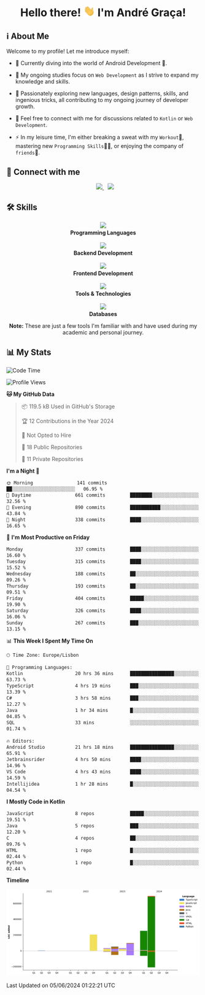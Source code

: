 <h1 align="center">Hello there! <img src="https://raw.githubusercontent.com/ABSphreak/ABSphreak/master/gifs/Hi.gif" width="30"> I'm André Graça!</h1>

## ℹ️ About Me

Welcome to my profile! Let me introduce myself:

- 🔭 Currently diving into the world of Android Development 📱.

- 🌱 My ongoing studies focus on `Web Development` as I strive to expand my knowledge and skills.
 
- 🚀 Passionately exploring new languages, design patterns, skills, and ingenious tricks, all contributing to my ongoing journey of developer growth.

- 💬 Feel free to connect with me for discussions related to `Kotlin` or `Web Development`.

- ⚡ In my leisure time, I'm either breaking a sweat with my `Workout`💪, mastering new `Programming Skills`👨‍💻, or enjoying the company of `friends`👥.

## 🤝 Connect with me

<p align="center">
  <a style="margin-left: 10px;" target="_blank" href="mailto:sindrome.gracinha@gmail.com">
    <img width="50px" src="https://play-lh.googleusercontent.com/KSuaRLiI_FlDP8cM4MzJ23ml3og5Hxb9AapaGTMZ2GgR103mvJ3AAnoOFz1yheeQBBI">
  </a>
  <a style="margin-left: 10px;" target="_blank" href="https://twitter.com/Andre_Graca3">
    <img src="https://skillicons.dev/icons?i=twitter">
  </a>
</p>

## 🛠️ Skills

<div align="center">
  <p align="center">
    <img src="https://skillicons.dev/icons?i=kotlin,java,js,ts,python,c&perline=6" /><br/>
    <b>Programming Languages</b><br/><br/>
    <img src="https://skillicons.dev/icons?i=spring,nodejs,express&perline=5" /><br/>
    <b>Backend Development</b><br/><br/>
    <img src="https://skillicons.dev/icons?i=react,nextjs,html,css,bootstrap,tailwind&perline=6" /><br/>
    <b>Frontend Development</b><br/><br/>
    <img src="https://skillicons.dev/icons?i=docker,linux,bash,git,github,androidstudio,jenkins,postman&perline=9" /><br/>
    <b>Tools & Technologies</b><br/><br/>
    <img src="https://skillicons.dev/icons?i=postgres,mongodb&perline=2" /><br/>
    <b>Databases</b>
  </p> 
  <p align="center"><b>Note:</b> These are just a few tools I'm familiar with and have used during my academic and personal journey.</p>
</div>

## 📊 My Stats

<!--START_SECTION:waka-->
![Code Time](http://img.shields.io/badge/Code%20Time-1%2C158%20hrs%2052%20mins-blue)

![Profile Views](http://img.shields.io/badge/Profile%20Views-0-blue)

**🐱 My GitHub Data** 

> 📦 119.5 kB Used in GitHub's Storage 
 > 
> 🏆 12 Contributions in the Year 2024
 > 
> 🚫 Not Opted to Hire
 > 
> 📜 18 Public Repositories 
 > 
> 🔑 11 Private Repositories 
 > 
**I'm a Night 🦉** 

```text
🌞 Morning                141 commits         ██░░░░░░░░░░░░░░░░░░░░░░░   06.95 % 
🌆 Daytime                661 commits         ████████░░░░░░░░░░░░░░░░░   32.56 % 
🌃 Evening                890 commits         ███████████░░░░░░░░░░░░░░   43.84 % 
🌙 Night                  338 commits         ████░░░░░░░░░░░░░░░░░░░░░   16.65 % 
```
📅 **I'm Most Productive on Friday** 

```text
Monday                   337 commits         ████░░░░░░░░░░░░░░░░░░░░░   16.60 % 
Tuesday                  315 commits         ████░░░░░░░░░░░░░░░░░░░░░   15.52 % 
Wednesday                188 commits         ██░░░░░░░░░░░░░░░░░░░░░░░   09.26 % 
Thursday                 193 commits         ██░░░░░░░░░░░░░░░░░░░░░░░   09.51 % 
Friday                   404 commits         █████░░░░░░░░░░░░░░░░░░░░   19.90 % 
Saturday                 326 commits         ████░░░░░░░░░░░░░░░░░░░░░   16.06 % 
Sunday                   267 commits         ███░░░░░░░░░░░░░░░░░░░░░░   13.15 % 
```


📊 **This Week I Spent My Time On** 

```text
🕑︎ Time Zone: Europe/Lisbon

💬 Programming Languages: 
Kotlin                   20 hrs 36 mins      ████████████████░░░░░░░░░   63.73 % 
TypeScript               4 hrs 19 mins       ███░░░░░░░░░░░░░░░░░░░░░░   13.39 % 
C#                       3 hrs 58 mins       ███░░░░░░░░░░░░░░░░░░░░░░   12.27 % 
Java                     1 hr 34 mins        █░░░░░░░░░░░░░░░░░░░░░░░░   04.85 % 
SQL                      33 mins             ░░░░░░░░░░░░░░░░░░░░░░░░░   01.74 % 

🔥 Editors: 
Android Studio           21 hrs 18 mins      ████████████████░░░░░░░░░   65.91 % 
Jetbrainsrider           4 hrs 50 mins       ████░░░░░░░░░░░░░░░░░░░░░   14.96 % 
VS Code                  4 hrs 43 mins       ████░░░░░░░░░░░░░░░░░░░░░   14.59 % 
Intellijidea             1 hr 28 mins        █░░░░░░░░░░░░░░░░░░░░░░░░   04.54 % 
```

**I Mostly Code in Kotlin** 

```text
JavaScript               8 repos             █████░░░░░░░░░░░░░░░░░░░░   19.51 % 
Java                     5 repos             ███░░░░░░░░░░░░░░░░░░░░░░   12.20 % 
C                        4 repos             ██░░░░░░░░░░░░░░░░░░░░░░░   09.76 % 
HTML                     1 repo              █░░░░░░░░░░░░░░░░░░░░░░░░   02.44 % 
Python                   1 repo              █░░░░░░░░░░░░░░░░░░░░░░░░   02.44 % 
```



**Timeline**

![Lines of Code chart](https://raw.githubusercontent.com/AndreGraca3/AndreGraca3/main/assets/bar_graph.png)


 Last Updated on 05/06/2024 01:22:21 UTC
<!--END_SECTION:waka-->
